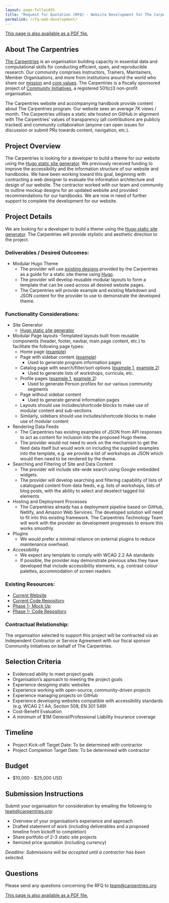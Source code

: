 ```yaml
---
layout: page-fullwidth
title: "Request for Quotation (RFQ) - Website Development for The Carpentries"
permalink: /rfq-web-development/
---
```


[This page is also available as a PDF file.](/files/pdf/RFQ-Website-Development-Carpentries.pdf)

## About The Carpentries
[The Carpentries](https://carpentries.org/) is an organisation building capacity in essential data and computational skills for conducting efficient, open, and reproducible research. Our community comprises Instructors, Trainers, Maintainers, Member Organisations, and more from institutions around the world who share our [mission](https://carpentries.org/about/) and [core values](https://carpentries.org/values/). The Carpentries is a fiscally sponsored project of [Community Initiatives](https://communityin.org/), a registered 501(c)3 non-profit organisation.

The Carpentries website and accompanying handbook provide content about The Carpentries program. Our website sees an average 7K views / month. The Carpentries utilises a static site hosted on GitHub in alignment with The Carpentries’ values of transparency (all contributions are publicly tracked) and community collaboration (anyone can open issues for discussion or submit PRs towards content, navigation, etc.).

## Project Overview
The Carpentries is looking for a developer to build a theme for our website using the [Hugo static site generator](https://gohugo.io/). We previously received funding to improve the accessibility and the information structure of our website and handbooks. We have been working toward this goal, beginning with contracting a web designer to evaluate the information architecture and design of our website. The contractor worked with our team and community to outline mockup designs for an updated website and provided recommendations for our handbooks. We are now in need of further support to complete the development for our website.

## Project Details
We are looking for a developer to build a theme using the [Hugo static site generator](https://gohugo.io/). The Carpentries will provide stylistic and aesthetic direction to the project.

### Deliverables / Desired Outcomes:
- Modular Hugo Theme
  - The provider will use [existing designs](https://www.figma.com/file/nMw86vRMV54cU6beIPlleF/The-Carpentries--%7C--Website-Redesign?type=design&node-id=0-1&mode=design) provided by the Carpentries as a guide for a static site theme using [Hugo](https://gohugo.io/).
  - The provider will develop reusable modular layouts to form a template that can be used across all desired website pages.
  - The Carpentries will provide example and existing Markdown and JSON content for the provider to use to demonstrate the developed theme.
  
### Functionality Considerations:
- Site Generator
  - [Hugo static site generator](https://gohugo.io/)
- Modular Page layouts
  -Templated layouts built from reusable components (header, footer, navbar, main page content, etc.) to facilitate the following page types:
    - Home page ([example](https://beta.carpentries.org/))
    - Page with sidebar content ([example](https://beta.carpentries.org/about-us/))
      - Used to generate program information pages
    - Catalog page with search/filter/sort options ([example 1](https://beta.carpentries.org/workshops/upcoming-workshops/), [example 2](https://beta.carpentries.org/blog/))
      - Used to generate lists of workshops, curricula, etc.
    - Profile pages ([example 1](https://carpentries.org/team/), [example 2](https://carpentries.org/instructors/))
      - Used to generate Person profiles for our various community segments 
    - Page without sidebar content
      - Used to generate general information pages 
  - Layouts should use includes/shortcode blocks to make use of modular content and sub-sections
  - Similarly, sidebars should use includes/shortcode blocks to make use of modular content
- Rendering Data Feeds
  - The Carpentries has existing examples of JSON from API responses to act as content for inclusion into the proposed Hugo theme.
  - The provider would not need to work on the mechanism to get the feed data itself but would work on including the supplied examples into the template, e.g. we provide a list of workshops as JSON which would then need to be rendered by the theme.
- Searching and Filtering of Site and Data Content
  - The provider will include site-wide search using Google embedded widgets.
  - The provider will develop searching and filtering capability of lists of catalogued content from data feeds, e.g. lists of workshops, lists of blog posts, with the ability to select and deselect tagged list elements
- Hosting and Deployment Processes
  - The Carpentries already has a deployment pipeline based on GitHub, Netlify, and Amazon Web Services. The developed solution will need to fit into this existing framework. The Carpentries Technology Team will work with the provider as development progresses to ensure this works smoothly.
- Plugins
  - We would prefer a minimal reliance on external plugins to reduce maintenance overhead.
- Accessibility
  - We expect any template to comply with WCAG 2.2 AA standards
  - If possible, the provider may demonstrate previous sites they have developed that include accessibility elements, e.g. contrast colour palettes, accommodation of screen readers 

### Existing Resources:
- [Current Website](https://carpentries.org/)
- [Current Code Repository](https://github.com/carpentries/carpentries.org/)
- [Phase 1- Mock Up](https://www.figma.com/file/nMw86vRMV54cU6beIPlleF/The-Carpentries--%7C--Website-Redesign?type=design&node-id=208-808&mode=design)
- [Phase 1- Code Repository](https://github.com/carpentries/beta.carpentries.org)

### Contractual Relationship:
The organisation selected to support this project will be contracted via an Independent Contractor or Service Agreement with our fiscal sponsor Community Initiatives on behalf of The Carpentries.

## Selection Criteria
- Evidenced ability to meet project goals
- Organisation’s approach to meeting the project goals
- Experience designing static websites
- Experience working with open-source, community-driven projects 
- Experience managing projects on GitHub
- Experience developing websites compatible with accessibility standards (e.g. WCAG 2.1 AA, Section 508, EN 301 549)
- Cost-Benefit Evaluation
- A minimum of $1M General/Professional Liability Insurance coverage

## Timeline
- Project Kick-off Target Date: To be determined with contractor
- Project Completion Target Date: To be determined with contractor

## Budget
- $10,000 - $25,000 USD

## Submission Instructions
Submit your organisation for consideration by emailing the following to [team@carpentries.org](mailto:team@carpentries.org):
- Overview of your organisation’s experience and approach
- Drafted statement of work (including deliverables and a proposed timeline from kickoff to completion)
- Share portfolio of 2-3 static site projects
- Itemized price quotation (including currency)

_Deadline: Submissions will be accepted until a contractor has been selected._

## Questions
Please send any questions concerning the RFQ to [team@carpentries.org](mailto:team@carpentries.org)


[This page is also available as a PDF file.](/files/pdf/RFQ-Website-Development-Carpentries.pdf)
